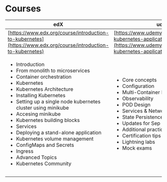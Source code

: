 # Courses

| edX                                                                                                                                                                                                                                                                                                                                                                                                                                                                                                                              | udemy                                                                                                                                                                                                                                                                                                                          |
| -------------------------------------------------------------------------------------------------------------------------------------------------------------------------------------------------------------------------------------------------------------------------------------------------------------------------------------------------------------------------------------------------------------------------------------------------------------------------------------------------------------------------------- | ------------------------------------------------------------------------------------------------------------------------------------------------------------------------------------------------------------------------------------------------------------------------------------------------------------------------------ |
| [https://www.edx.org/course/introduction-to-kubernetes](https://www.edx.org/course/introduction-to-kubernetes)                                                                                                                                                                                                                                                                                                                                                                                                                   | [https://www.udemy.com/course/certified-kubernetes-application-developer/](https://www.udemy.com/course/certified-kubernetes-application-developer/)                                                                                                                                                                           |
| <ul><li>Introduction</li><li>From monolith to microservices</li><li>Container orchestration</li><li>Kubernetes</li><li>Kubernetes Architecture</li><li>Installing Kubernetes</li><li>Setting up a single node kubernetes cluster using minikube</li><li>Accesing minikube</li><li>Kubernetes building blocks</li><li>Services</li><li>Deploying a stand-alone application</li><li>Kubernetes volume management</li><li>ConfigMaps and Secrets</li><li>Ingress</li><li>Advanced Topics</li><li>Kubernetes Community<br></li></ul> | <ul><li>Core concepts</li><li>Configuration</li><li>Multi-Container PODs</li><li>Observability</li><li>POD Design</li><li>Services &#x26; Networking</li><li>State Persistence</li><li>Updates for Sep 2021 changes</li><li>Additional practice</li><li>Certification tips</li><li>Lightning labs</li><li>Mock exams</li></ul> |
|                                                                                                                                                                                                                                                                                                                                                                                                                                                                                                                                  |                                                                                                                                                                                                                                                                                                                                |
|                                                                                                                                                                                                                                                                                                                                                                                                                                                                                                                                  |                                                                                                                                                                                                                                                                                                                                |
